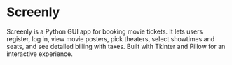 # Screenly
Screenly is a Python GUI app for booking movie tickets. It lets users register, log in, view movie posters, pick theaters, select showtimes and seats, and see detailed billing with taxes. Built with Tkinter and Pillow for an interactive experience.
